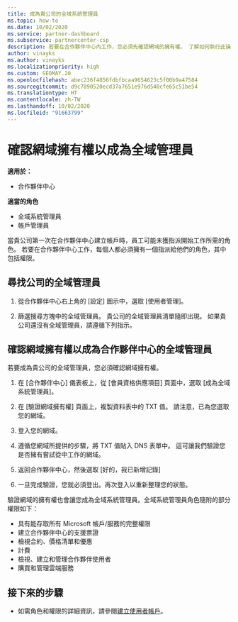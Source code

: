 ```yaml
---
title: 成為貴公司的全域系統管理員
ms.topic: how-to
ms.date: 10/02/2020
ms.service: partner-dashboard
ms.subservice: partnercenter-csp
description: 若要在合作夥伴中心內工作，您必須先確認網域的擁有權。 了解如何執行此操作，以及如何成為可新增使用者的全域管理員。
author: vinayks
ms.author: vinayks
ms.localizationpriority: high
ms.custom: SEOMAY.20
ms.openlocfilehash: abec236f4856fdbfbcaa9654623c5f00b9a47584
ms.sourcegitcommit: d9c7890520ecd37a7651e976d540cfe65c51be54
ms.translationtype: HT
ms.contentlocale: zh-TW
ms.lasthandoff: 10/02/2020
ms.locfileid: "91663799"
---
```

# <a name="verify-your-domain-ownership-to-become-global-admin"></a>確認網域擁有權以成為全域管理員 

**適用於：**

- 合作夥伴中心

**適當的角色**

- 全域系統管理員
- 帳戶管理員

當貴公司第一次在合作夥伴中心建立帳戶時，員工可能未獲指派開始工作所需的角色。  若要在合作夥伴中心工作，每個人都必須擁有一個指派給他們的角色，其中包括權限。  

## <a name="find-the-companys-global-admin"></a>尋找公司的全域管理員

1. 從合作夥伴中心右上角的 [設定] 圖示中，選取 [使用者管理]。

1. 篩選搜尋方塊中的全域管理員。 貴公司的全域管理員清單隨即出現。 如果貴公司還沒有全域管理員，請遵循下列指示。


## <a name="verify-your-domain-ownership-to-become-a-global-admin-in-partner-center"></a>確認網域擁有權以成為合作夥伴中心的全域管理員

若要成為貴公司的全域管理員，您必須確認網域擁有權。

1. 在 [合作夥伴中心] 儀表板上，從 [會員資格供應項目] 頁面中，選取 [成為全域系統管理員]。 

2. 在 [驗證網域擁有權] 頁面上，複製資料表中的 TXT 值。 請注意，已為您選取您的網域。

3. 登入您的網域。 

4. 遵循您網域所提供的步驟，將 TXT 值貼入 DNS 表單中。  這可讓我們驗證您是否擁有嘗試從中工作的網域。

5. 返回合作夥伴中心，然後選取 [好的，我已新增記錄]

6. 一旦完成驗證，您就必須登出。再次登入以重新整理您的狀態。 

驗證網域的擁有權也會讓您成為全域系統管理員。全域系統管理員角色隨附的部分權限如下：

- 具有能存取所有 Microsoft 帳戶/服務的完整權限 
- 建立合作夥伴中心的支援票證
- 檢視合約、價格清單和優惠
- 計費
- 檢視、建立和管理合作夥伴使用者
- 購買和管理雲端服務

## <a name="next-steps"></a>接下來的步驟

- 如需角色和權限的詳細資訊，請參閱[建立使用者帳戶](create-user-accounts-and-set-permissions.md)。 